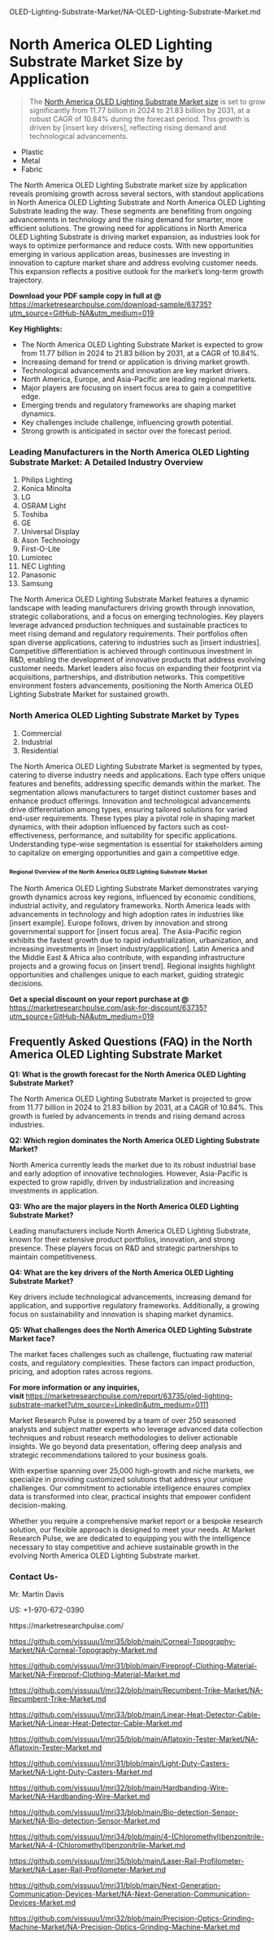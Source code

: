OLED-Lighting-Substrate-Market/NA-OLED-Lighting-Substrate-Market.md
<h1>North America OLED Lighting Substrate Market&nbsp;Size by Application</h1><blockquote><p>The <a href="https://marketresearchpulse.com/download-sample/63735?utm_source=GitHub-NA&amp;utm_medium=019">North America OLED Lighting Substrate Market size</a> is set to grow significantly from 11.77 billion in 2024 to 21.83 billion by 2031, at a robust CAGR of 10.84% during the forecast period. This growth is driven by [insert key drivers], reflecting rising demand and technological advancements.</p></blockquote><ul><li>Plastic<li> Metal<li> Fabric</li></ul><p>The North America OLED Lighting Substrate market size by application reveals promising growth across several sectors, with standout applications in North America OLED Lighting Substrate and North America OLED Lighting Substrate leading the way. These segments are benefiting from ongoing advancements in technology and the rising demand for smarter, more efficient solutions. The growing need for applications in North America OLED Lighting Substrate is driving market expansion, as industries look for ways to optimize performance and reduce costs. With new opportunities emerging in various application areas, businesses are investing in innovation to capture market share and address evolving customer needs. This expansion reflects a positive outlook for the market’s long-term growth trajectory.</p><p><strong>Download your PDF sample copy in full at @ </strong><a href="https://marketresearchpulse.com/download-sample/63735?utm_source=GitHub-NA&amp;utm_medium=019">https://marketresearchpulse.com/download-sample/63735?utm_source=GitHub-NA&amp;utm_medium=019</a></p><p><strong>Key Highlights: </strong></p><ul><li>The North America OLED Lighting Substrate Market is expected to grow from 11.77 billion in 2024 to 21.83 billion by 2031, at a CAGR of 10.84%.</li><li>Increasing demand for trend or application is driving market growth.</li><li>Technological advancements and innovation are key market drivers.</li><li>North America, Europe, and Asia-Pacific are leading regional markets.</li><li>Major players are focusing on insert focus area to gain a competitive edge.</li><li>Emerging trends and regulatory frameworks are shaping market dynamics.</li><li>Key challenges include challenge, influencing growth potential.</li><li>Strong growth is anticipated in sector over the forecast period.</li></ul><h3>Leading Manufacturers in the North America OLED Lighting Substrate Market: A Detailed Industry Overview</h3><ol><li>Philips Lighting</li><li>Konica Minolta</li><li>LG</li><li>OSRAM Light</li><li>Toshiba</li><li>GE</li><li>Universal Display</li><li>Ason Technology</li><li>First-O-Lite</li><li>Lumiotec</li><li>NEC Lighting</li><li>Panasonic</li><li>Samsung</li></ol><div class="flex max-w-full flex-col flex-grow"><div class="min-h-8 text-message flex w-full flex-col items-end gap-2 whitespace-normal break-words [.text-message+&amp;]:mt-5" dir="auto" data-message-author-role="assistant" data-message-id="fd8432e4-4910-450d-b182-61b7bfb0a01f" data-message-model-slug="gpt-4o"><div class="flex w-full flex-col gap-1 empty:hidden first:pt-[3px]"><div class="markdown prose w-full break-words dark:prose-invert light"><p>The North America OLED Lighting Substrate Market features a dynamic landscape with leading manufacturers driving growth through innovation, strategic collaborations, and a focus on emerging technologies. Key players leverage advanced production techniques and sustainable practices to meet rising demand and regulatory requirements. Their portfolios often span diverse applications, catering to industries such as [insert industries]. Competitive differentiation is achieved through continuous investment in R&amp;D, enabling the development of innovative products that address evolving customer needs. Market leaders also focus on expanding their footprint via acquisitions, partnerships, and distribution networks. This competitive environment fosters advancements, positioning the North America OLED Lighting Substrate Market for sustained growth.</p></div></div></div></div><h3>North America OLED Lighting Substrate Market by Types</h3><ol><li>Commercial<li> Industrial<li> Residential</li></ol><div class="flex max-w-full flex-col flex-grow"><div class="min-h-8 text-message flex w-full flex-col items-end gap-2 whitespace-normal break-words [.text-message+&amp;]:mt-5" dir="auto" data-message-author-role="assistant" data-message-id="084470be-0bb7-4664-bddf-5156b4f41249" data-message-model-slug="gpt-4o-mini"><div class="flex w-full flex-col gap-1 empty:hidden first:pt-[3px]"><div class="markdown prose w-full break-words dark:prose-invert light"><p>The North America OLED Lighting Substrate Market is segmented by types, catering to diverse industry needs and applications. Each type offers unique features and benefits, addressing specific demands within the market. The segmentation allows manufacturers to target distinct customer bases and enhance product offerings. Innovation and technological advancements drive differentiation among types, ensuring tailored solutions for varied end-user requirements. These types play a pivotal role in shaping market dynamics, with their adoption influenced by factors such as cost-effectiveness, performance, and suitability for specific applications. Understanding type-wise segmentation is essential for stakeholders aiming to capitalize on emerging opportunities and gain a competitive edge.</p></div></div></div></div><h3><span style="font-size: 11px;">Regional Overview of the North America OLED Lighting Substrate Market</span></h3><div class="flex max-w-full flex-col flex-grow"><div class="min-h-8 text-message flex w-full flex-col items-end gap-2 whitespace-normal break-words [.text-message+&amp;]:mt-5" dir="auto" data-message-author-role="assistant" data-message-id="e9038762-ce64-4e30-91c9-9bd413514231" data-message-model-slug="gpt-4o-mini"><div class="flex w-full flex-col gap-1 empty:hidden first:pt-[3px]"><div class="markdown prose w-full break-words dark:prose-invert light"><p>The North America OLED Lighting Substrate Market demonstrates varying growth dynamics across key regions, influenced by economic conditions, industrial activity, and regulatory frameworks. North America leads with advancements in technology and high adoption rates in industries like [insert example]. Europe follows, driven by innovation and strong governmental support for [insert focus area]. The Asia-Pacific region exhibits the fastest growth due to rapid industrialization, urbanization, and increasing investments in [insert industry/application]. Latin America and the Middle East &amp; Africa also contribute, with expanding infrastructure projects and a growing focus on [insert trend]. Regional insights highlight opportunities and challenges unique to each market, guiding strategic decisions.</p></div></div></div></div><p><strong>Get a special discount on your report purchase at @ </strong><a href="https://marketresearchpulse.com/ask-for-discount/63735?utm_source=GitHub-NA&amp;utm_medium=019">https://marketresearchpulse.com/ask-for-discount/63735?utm_source=GitHub-NA&amp;utm_medium=019</a></p><h2>Frequently Asked Questions (FAQ) in the North America OLED Lighting Substrate Market</h2><p><strong>Q1: What is the growth forecast for the North America OLED Lighting Substrate Market?</strong></p><p>The North America OLED Lighting Substrate Market is projected to grow from 11.77 billion in 2024 to 21.83 billion by 2031, at a CAGR of 10.84%. This growth is fueled by advancements in trends and rising demand across industries.</p><p><strong>Q2: Which region dominates the North America OLED Lighting Substrate Market?</strong></p><p>North America currently leads the market due to its robust industrial base and early adoption of innovative technologies. However, Asia-Pacific is expected to grow rapidly, driven by industrialization and increasing investments in application.</p><p><strong>Q3: Who are the major players in the North America OLED Lighting Substrate Market?</strong></p><p>Leading manufacturers include North America OLED Lighting Substrate, known for their extensive product portfolios, innovation, and strong presence. These players focus on R&amp;D and strategic partnerships to maintain competitiveness.</p><p><strong>Q4: What are the key drivers of the North America OLED Lighting Substrate Market?</strong></p><p>Key drivers include technological advancements, increasing demand for application, and supportive regulatory frameworks. Additionally, a growing focus on sustainability and innovation is shaping market dynamics.</p><p><strong>Q5: What challenges does the North America OLED Lighting Substrate Market face?</strong></p><p>The market faces challenges such as challenge, fluctuating raw material costs, and regulatory complexities. These factors can impact production, pricing, and adoption rates across regions.</p><p><strong>For more information or any inquiries, visit&nbsp;</strong><a href="https://marketresearchpulse.com/report/63735/oled-lighting-substrate-market?utm_source=Linkedin&utm_medium=0111">https://marketresearchpulse.com/report/63735/oled-lighting-substrate-market?utm_source=Linkedin&utm_medium=0111</a></p><p>Market Research Pulse is powered by a team of over 250 seasoned analysts and subject matter experts who leverage advanced data collection techniques and robust research methodologies to deliver actionable insights. We go beyond data presentation, offering deep analysis and strategic recommendations tailored to your business goals.</p><p>With expertise spanning over 25,000 high-growth and niche markets, we specialize in providing customized solutions that address your unique challenges. Our commitment to actionable intelligence ensures complex data is transformed into clear, practical insights that empower confident decision-making.</p><p>Whether you require a comprehensive market report or a bespoke research solution, our flexible approach is designed to meet your needs. At Market Research Pulse, we are dedicated to equipping you with the intelligence necessary to stay competitive and achieve sustainable growth in the evolving North America OLED Lighting Substrate market.</p><h3><strong>Contact Us-</strong></h3><p>Mr. Martin Davis</p><p>US: +1-970-672-0390</p><p>https://marketresearchpulse.com/</p><p><a href="https://github.com/vissuuu1/mri35/blob/main/Corneal-Topography-Market/NA-Corneal-Topography-Market.md">https://github.com/vissuuu1/mri35/blob/main/Corneal-Topography-Market/NA-Corneal-Topography-Market.md</a></p><p><a href="https://github.com/vissuuu1/mri31/blob/main/Fireproof-Clothing-Material-Market/NA-Fireproof-Clothing-Material-Market.md">https://github.com/vissuuu1/mri31/blob/main/Fireproof-Clothing-Material-Market/NA-Fireproof-Clothing-Material-Market.md</a></p><p><a href="https://github.com/vissuuu1/mri32/blob/main/Recumbent-Trike-Market/NA-Recumbent-Trike-Market.md">https://github.com/vissuuu1/mri32/blob/main/Recumbent-Trike-Market/NA-Recumbent-Trike-Market.md</a></p><p><a href="https://github.com/vissuuu1/mri33/blob/main/Linear-Heat-Detector-Cable-Market/NA-Linear-Heat-Detector-Cable-Market.md">https://github.com/vissuuu1/mri33/blob/main/Linear-Heat-Detector-Cable-Market/NA-Linear-Heat-Detector-Cable-Market.md</a></p><p><a href="https://github.com/vissuuu1/mri35/blob/main/Aflatoxin-Tester-Market/NA-Aflatoxin-Tester-Market.md">https://github.com/vissuuu1/mri35/blob/main/Aflatoxin-Tester-Market/NA-Aflatoxin-Tester-Market.md</a></p><p><a href="https://github.com/vissuuu1/mri31/blob/main/Light-Duty-Casters-Market/NA-Light-Duty-Casters-Market.md">https://github.com/vissuuu1/mri31/blob/main/Light-Duty-Casters-Market/NA-Light-Duty-Casters-Market.md</a></p><p><a href="https://github.com/vissuuu1/mri32/blob/main/Hardbanding-Wire-Market/NA-Hardbanding-Wire-Market.md">https://github.com/vissuuu1/mri32/blob/main/Hardbanding-Wire-Market/NA-Hardbanding-Wire-Market.md</a></p><p><a href="https://github.com/vissuuu1/mri33/blob/main/Bio-detection-Sensor-Market/NA-Bio-detection-Sensor-Market.md">https://github.com/vissuuu1/mri33/blob/main/Bio-detection-Sensor-Market/NA-Bio-detection-Sensor-Market.md</a></p><p><a href="https://github.com/vissuuu1/mri34/blob/main/4-(Chloromethyl)benzonitrile-Market/NA-4-(Chloromethyl)benzonitrile-Market.md">https://github.com/vissuuu1/mri34/blob/main/4-(Chloromethyl)benzonitrile-Market/NA-4-(Chloromethyl)benzonitrile-Market.md</a></p><p><a href="https://github.com/vissuuu1/mri35/blob/main/Laser-Rail-Profilometer-Market/NA-Laser-Rail-Profilometer-Market.md">https://github.com/vissuuu1/mri35/blob/main/Laser-Rail-Profilometer-Market/NA-Laser-Rail-Profilometer-Market.md</a></p><p><a href="https://github.com/vissuuu1/mri31/blob/main/Next-Generation-Communication-Devices-Market/NA-Next-Generation-Communication-Devices-Market.md">https://github.com/vissuuu1/mri31/blob/main/Next-Generation-Communication-Devices-Market/NA-Next-Generation-Communication-Devices-Market.md</a></p><p><a href="https://github.com/vissuuu1/mri32/blob/main/Precision-Optics-Grinding-Machine-Market/NA-Precision-Optics-Grinding-Machine-Market.md">https://github.com/vissuuu1/mri32/blob/main/Precision-Optics-Grinding-Machine-Market/NA-Precision-Optics-Grinding-Machine-Market.md</a></p>

